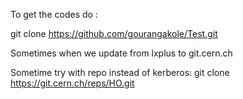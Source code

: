 To get the codes do :

git clone https://github.com/gourangakole/Test.git

Sometimes when we update from lxplus to git.cern.ch

Sometime try with repo instead of kerberos: 
git clone https://git.cern.ch/reps/HO.git 
